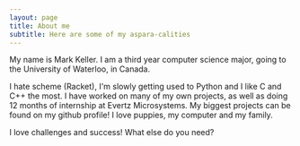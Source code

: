 ```yaml
---
layout: page
title: About me
subtitle: Here are some of my aspara-calities
---
```


My name is Mark Keller.
I am a third year computer science major, going to the University of Waterloo, in Canada.


I hate scheme (Racket), I'm slowly getting used to Python and I like C and C++ the most.
I have worked on many of my own projects, as well as doing 12 months of internship at Evertz Microsystems. My biggest projects can be found on my github profile!
I love puppies, my computer and my family.

I love challenges and success!
What else do you need?
